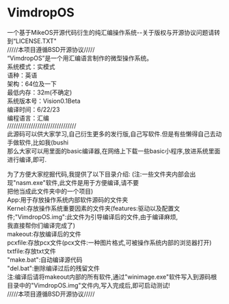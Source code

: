 # VimdropOS
一个基于MikeOS开源代码衍生的纯汇编操作系统--关于版权与开源协议问题请转到“LICENSE.TXT"  
/////本项目遵循BSD开源协议/////  
“VimdropOS”是一个用汇编语言制作的微型操作系统。  
系统模式：实模式  
语种：英语  
架构：64位及一下  
最低内存：32m(不确定)  
系统版本号：Vision0.1Beta  
编译时间：6/22/23  
编程语言：汇编  
////////////////////////////////  
此源码可以供大家学习,自己衍生更多的发行版,自己写软件.但是有些懒得自己去动手做软件,比如我(bushi  
那么大家可以用里面的basic编译器,在网络上下载一些basic小程序,放进系统里面进行编译,即可.  
  
为了方便大家挖掘代码,我提供了以下目录介绍:  (注:一些文件夹内部会出现"nasm.exe"软件,此文件是用于方便编译,请不要  
把他当成此文件夹中的一个项目)  
App:用于存放操作系统内部软件源码的文件夹  
Kernel:存放操作系统重要因素的文件夹(features:驱动以及配置文件;"VimdropOS.img":此文件为引导编译后的文件,由于编译麻烦,  
我直接帮你们编译完成了)  
makeout:存放编译后的文件  
pcxfile:存放pcx文件(pcx文件:一种图片格式,可被操作系统内部的浏览器打开)  
txtfile:存放txt文件  
"make.bat":自动编译源代码  
"del.bat":删除编译过后的残留文件  
注:编译后请将makeout内部的所有软件,通过"winimage.exe"软件写入到源码根目录中的"VimdropOS.img"文件内,写入完成后,即可启动测试!  
/////本项目遵循BSD开源协议/////
